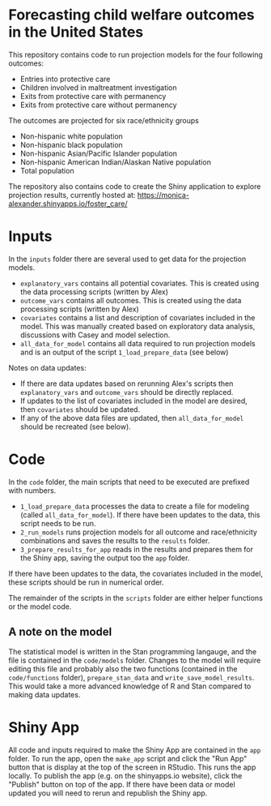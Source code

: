 # Forecasting child welfare outcomes in the United States

This repository contains code to run projection models for the four following outcomes:

- Entries into protective care
- Children involved in maltreatment investigation
- Exits from protective care with permanency
- Exits from protective care without permanency

The outcomes are projected for six race/ethnicity groups

- Non-hispanic white population
- Non-hispanic black population
- Non-hispanic Asian/Pacific Islander population
- Non-hispanic American Indian/Alaskan Native population
- Total population

The repository also contains code to create the Shiny application to explore projection results, currently hosted at: https://monica-alexander.shinyapps.io/foster_care/


# Inputs

In the `inputs` folder there are several used to get data for the projection models. 

- `explanatory_vars` contains all potential covariates. This is created using the data processing scripts (written by Alex)
- `outcome_vars` contains all outcomes. This is created using the data processing scripts (written by Alex)
- `covariates` contains a list and description of covariates included in the model. This was manually created based on exploratory data analysis, discussions with Casey and model selection. 
- `all_data_for_model` contains all data required to run projection models and is an output of the script `1_load_prepare_data` (see below)

Notes on data updates:

- If there are data updates based on rerunning Alex's scripts then `explanatory_vars` and `outcome_vars` should be directly replaced.
- If updates to the list of covariates included in the model are desired, then `covariates` should be updated.
- If any of the above data files are updated, then `all_data_for_model` should be recreated (see below).


# Code

In the `code` folder, the main scripts that need to be executed are prefixed with numbers. 

- `1_load_prepare_data` processes the data to create a file for modeling (called `all_data_for_model`). If there have been updates to the data, this script needs to be run. 
- `2_run_models` runs projection models for all outcome and race/ethnicity combinations and saves the results to the `results` folder. 
- `3_prepare_results_for_app` reads in the results and prepares them for the Shiny app, saving the output too the `app` folder. 

If there have been updates to the data, the covariates included in the model, these scripts should be run in numerical order. 

The remainder of the scripts in the `scripts` folder are either helper functions or the model code. 

## A note on the model

The statistical model is written in the Stan programming langauge, and the file is contained in the `code/models` folder. Changes to the model will require editing this file and probably also the two functions (contained in the `code/functions` folder), `prepare_stan_data` and `write_save_model_results`. This would take a more advanced knowledge of R and Stan compared to making data updates. 

# Shiny App

All code and inputs required to make the Shiny App are contained in the `app` folder. To run the app, open the `make_app` script and click the "Run App" button that is display at the top of the screen in RStudio. This runs the app locally. To publish the app (e.g. on the shinyapps.io website), click the "Publish" button on top of the app. If there have been data or model updated you will need to rerun and republish the Shiny app. 





